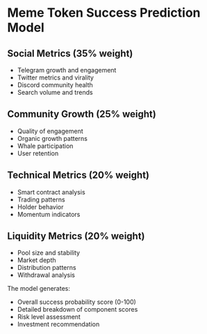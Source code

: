 # Meme Token Success Prediction Model

## Social Metrics (35% weight)

- Telegram growth and engagement
- Twitter metrics and virality
- Discord community health
- Search volume and trends

## Community Growth (25% weight)

- Quality of engagement
- Organic growth patterns
- Whale participation
- User retention

## Technical Metrics (20% weight)

- Smart contract analysis
- Trading patterns
- Holder behavior
- Momentum indicators

## Liquidity Metrics (20% weight)

- Pool size and stability
- Market depth
- Distribution patterns
- Withdrawal analysis

The model generates:

- Overall success probability score (0-100)
- Detailed breakdown of component scores
- Risk level assessment
- Investment recommendation
